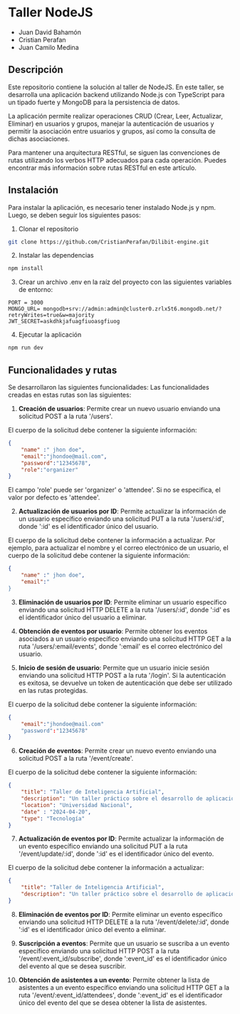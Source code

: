 # **Taller NodeJS**

- Juan David Bahamón
- Cristian Perafan
- Juan Camilo Medina

## Descripción

Este repositorio contiene la solución al taller de NodeJS. En este taller, se desarrolla una aplicación backend  utilizando Node.js con TypeScript para un tipado fuerte y MongoDB para la persistencia de datos.

La aplicación permite realizar operaciones CRUD (Crear, Leer, Actualizar, Eliminar) en usuarios y grupos, manejar la autenticación de usuarios y permitir la asociación entre usuarios y grupos, así como la consulta de dichas asociaciones. 

Para mantener una arquitectura RESTful, se siguen las convenciones de rutas utilizando los verbos HTTP adecuados para cada operación. Puedes encontrar más información sobre rutas RESTful en este artículo.

## Instalación

Para instalar la aplicación, es necesario tener instalado Node.js y npm. Luego, se deben seguir los siguientes pasos:

1. Clonar el repositorio

```bash
git clone https://github.com/CristianPerafan/Dilibit-engine.git
```

2. Instalar las dependencias

```bash
npm install
```

3. Crear un archivo .env en la raíz del proyecto con las siguientes variables de entorno:

```env
PORT = 3000
MONGO_URL= mongodb+srv://admin:admin@cluster0.zrlx5t6.mongodb.net/?retryWrites=true&w=majority
JWT_SECRET=askdhkjafuagfiuoasgfiuog
```

4. Ejecutar la aplicación

```bash
npm run dev
```

## Funcionalidades y rutas
Se desarrollaron las siguientes funcionalidades:
Las funcionalidades creadas en estas rutas son las siguientes:

1. **Creación de usuarios**: Permite crear un nuevo usuario enviando una solicitud  POST a la ruta '/users'.

El cuerpo de la solicitud debe contener la siguiente información:

```json
{
    "name" :" jhon doe",
    "email":"jhondoe@mail.com",
    "password":"12345678",
    "role":"organizer"
}
```

El campo 'role' puede ser 'organizer' o 'attendee'. Si no se especifica, el valor por defecto es 'attendee'.

2. **Actualización de usuarios por ID**: Permite actualizar la información de un usuario específico enviando una solicitud PUT a la ruta '/users/:id', donde ':id' es el identificador único del usuario.

El cuerpo de la solicitud debe contener la información a actualizar. Por ejemplo, para actualizar el nombre y el correo electrónico de un usuario, el cuerpo de la solicitud debe contener la siguiente información:

```json
{
    "name" :" jhon doe",
    "email":"
}
```

3. **Eliminación de usuarios por ID**: Permite eliminar un usuario específico enviando una solicitud HTTP DELETE a la ruta '/users/:id', donde ':id' es el identificador único del usuario a eliminar. 


4. **Obtención de eventos por usuario**: Permite obtener los eventos asociados a un usuario específico enviando una solicitud HTTP GET a la ruta '/users/:email/events', donde ':email' es el correo electrónico del usuario. 


5. **Inicio de sesión de usuario**: Permite que un usuario inicie sesión enviando una solicitud HTTP POST a la ruta '/login'. Si la autenticación es exitosa, se devuelve un token de autenticación que debe ser utilizado en las rutas protegidas.

El cuerpo de la solicitud debe contener la siguiente información:

```json
{
    "email":"jhondoe@mail.com"
    "password":"12345678"
}
```

6. **Creación de eventos**: Permite crear un nuevo evento enviando una solicitud  POST a la ruta '/event/create'. 

El cuerpo de la solicitud debe contener la siguiente información:

```json
{
    "title": "Taller de Inteligencia Artificial",
    "description": "Un taller práctico sobre el desarrollo de aplicaciones de inteligencia artificial.",
    "location": "Universidad Nacional",
    "date" : "2024-04-20",
    "type": "Tecnología"
}
```

7. **Actualización de eventos por ID**: Permite actualizar la información de un evento específico enviando una solicitud PUT a la ruta '/event/update/:id', donde ':id' es el identificador único del evento. 

El cuerpo de la solicitud debe contener la información a actualizar:

```json
{
    "title": "Taller de Inteligencia Artificial",
    "description": "Un taller práctico sobre el desarrollo de aplicaciones de inteligencia artificial."
}
```

8. **Eliminación de eventos por ID**: Permite eliminar un evento específico enviando una solicitud HTTP DELETE a la ruta '/event/delete/:id', donde ':id' es el identificador único del evento a eliminar.

9. **Suscripción a eventos**: Permite que un usuario se suscriba a un evento específico enviando una solicitud HTTP POST a la ruta '/event/:event_id/subscribe', donde ':event_id' es el identificador único del evento al que se desea suscribir. 

10. **Obtención de asistentes a un evento**: Permite obtener la lista de asistentes a un evento específico enviando una solicitud HTTP GET a la ruta '/event/:event_id/attendees', donde ':event_id' es el identificador único del evento del que se desea obtener la lista de asistentes. 

